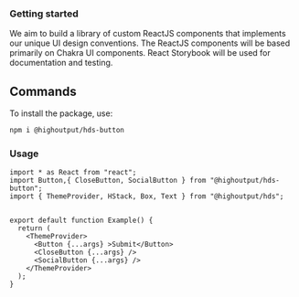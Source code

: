 ### Getting started

We aim to build a library of custom ReactJS components that implements our unique UI design conventions. The ReactJS components will be based primarily on Chakra UI components. React Storybook will be used for documentation and testing.

## Commands

To install the package, use:

```bash
npm i @highoutput/hds-button
```

### Usage

```tsx
import * as React from "react";
import Button,{ CloseButton, SocialButton } from "@highoutput/hds-button";
import { ThemeProvider, HStack, Box, Text } from "@highoutput/hds";


export default function Example() {
  return (
    <ThemeProvider>
      <Button {...args} >Submit</Button>
      <CloseButton {...args} />
      <SocialButton {...args} />
    </ThemeProvider>
  );
}
```
